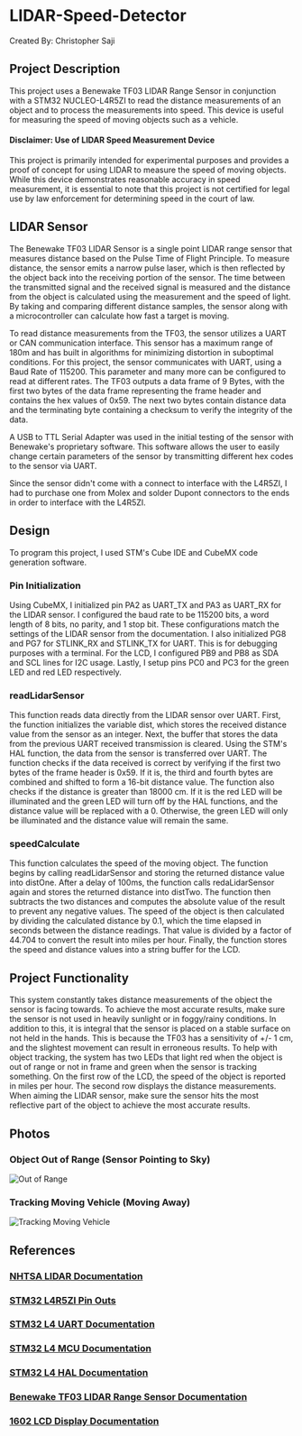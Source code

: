 # LIDAR-Speed-Detector

Created By: Christopher Saji

## Project Description

This project uses a Benewake TF03 LIDAR Range Sensor in conjunction with a STM32 NUCLEO-L4R5ZI to read the distance measurements of an object and to process the measurements into speed. This device is useful for measuring the speed of moving objects such as a vehicle.

#### Disclaimer: Use of LIDAR Speed Measurement Device

This project is primarily intended for experimental purposes and provides a proof of concept for using LIDAR to measure the speed of moving objects. While this device demonstrates reasonable accuracy in speed measurement, it is essential to note that this project is not certified for legal use by law enforcement for determining speed in the court of law.

## LIDAR Sensor

The Benewake TF03 LIDAR Sensor is a single point LIDAR range sensor that measures distance based on the Pulse Time of Flight Principle. To measure distance, the sensor emits a narrow pulse laser, which is then reflected by the object back into the receiving portion of the sensor. The time between the transmitted signal and the received signal is measured and the distance from the object is calculated using the measurement and the speed of light. By taking and comparing different distance samples, the sensor along with a microcontroller can calculate how fast a target is moving.

To read distance measurements from the TF03, the sensor utilizes a UART or CAN communication interface. This sensor has a maximum range of 180m and has built in algorithms for minimizing distortion in suboptimal conditions. For this project, the sensor communicates with UART, using a Baud Rate of 115200. This parameter and many more can be configured to read at different rates. The TF03 outputs a data frame of 9 Bytes, with the first two bytes of the data frame representing the frame header and contains the hex values of 0x59. The next two bytes contain distance data and the terminating byte containing a checksum to verify the integrity of the data.

A USB to TTL Serial Adapter was used in the initial testing of the sensor with Benewake's proprietary software. This software allows the user to easily change certain parameters of the sensor by transmitting different hex codes to the sensor via UART.

Since the sensor didn't come with a connect to interface with the L4R5ZI, I had to purchase one from Molex and solder Dupont connectors to the ends in order to interface with the L4R5ZI.

## Design

To program this project, I used STM's Cube IDE and CubeMX code generation software.

### Pin Initialization

Using CubeMX, I initialized pin PA2 as UART_TX and PA3 as UART_RX for the LIDAR sensor. I configured the baud rate to be 115200 bits, a word length of 8 bits, no parity, and 1 stop bit. These configurations match the settings of the LIDAR sensor from the documentation. I also initialized PG8 and PG7 for STLINK_RX and STLINK_TX for UART. This is for debugging purposes with a terminal. For the LCD, I configured PB9 and PB8 as SDA and SCL lines for I2C usage. Lastly, I setup pins PC0 and PC3 for the green LED and red LED respectively. 

### readLidarSensor

This function reads data directly from the LIDAR sensor over UART. First, the function initializes the variable dist, which stores the received distance value from the sensor as an integer. Next, the buffer that stores the data from the previous UART received transmission is cleared. Using the STM's HAL function, the data from the sensor is transferred over UART. The function checks if the data received is correct by verifying if the first two bytes of the frame header is 0x59. If it is, the third and fourth bytes are combined and shifted to form a 16-bit distance value. The function also checks if the distance is greater than 18000 cm. If it is the red LED will be illuminated and the green LED will turn off by the HAL functions, and the distance value will be replaced with a 0. Otherwise, the green LED will only be illuminated and the distance value will remain the same. 

### speedCalculate

This function calculates the speed of the moving object. The function begins by calling readLidarSensor and storing the returned distance value into distOne. After a delay of 100ms, the function calls redaLidarSensor again and stores the returned distance into distTwo. The function then subtracts the two distances and computes the absolute value of the result to prevent any negative values. The speed of the object is then calculated by dividing the calculated distance by 0.1, which the time elapsed in seconds between the distance readings. That value is divided by a factor of 44.704 to convert the result into miles per hour. Finally, the function stores the speed and distance values into a string buffer for the LCD.

## Project Functionality

This system constantly takes distance measurements of the object the sensor is facing towards. To achieve the most accurate results, make sure the sensor is not used in heavily sunlight or in foggy/rainy conditions. In addition to this, it is integral that the sensor is placed on a stable surface on not held in the hands. This is because the TF03 has a sensitivity of +/- 1 cm, and the slightest movement can result in erroneous results. To help with object tracking, the system has two LEDs that light red when the object is out of range or not in frame and green when the sensor is tracking something. On the first row of the LCD, the speed of the object is reported in miles per hour. The second row displays the distance measurements. When aiming the LIDAR sensor, make sure the sensor hits the most reflective part of the object to achieve the most accurate results.


## Photos

### Object Out of Range (Sensor Pointing to Sky)

![Out of Range](https://github.com/chrissaji1234/LIDAR-Speed-Detector/blob/master/Photos/Out-of-Range.jpg)

### Tracking Moving Vehicle (Moving Away)

![Tracking Moving Vehicle](https://github.com/chrissaji1234/LIDAR-Speed-Detector/blob/master/Photos/Tracking-Car.jpg)

## References

### [NHTSA LIDAR Documentation](https://www.nhtsa.gov/sites/nhtsa.gov/files/documents/lidar_participant_manual-smd-2018.pdf)

### [STM32 L4R5ZI Pin Outs](https://www.st.com/resource/en/user_manual/um2179-stm32-nucleo144-boards-mb1312-stmicroelectronics.pdf#page=35)


### [STM32 L4 UART Documentation](https://www.st.com/resource/en/product_training/stm32l4_peripheral_usart.pdf)


### [STM32 L4 MCU Documentation](https://www.st.com/resource/en/reference_manual/dm00310109-stm32l4-series-advanced-armbased-32bit-mcus-stmicroelectronics.pdf)

  

### [STM32 L4 HAL Documentation](https://www.st.com/resource/en/user_manual/um1884-description-of-stm32l4l4-hal-and-lowlayer-drivers-stmicroelectronics.pdf)

  

### [Benewake TF03 LIDAR Range Sensor Documentation](https://www.3dxr.co.uk/downloads/1639567195TF03_UART-CAN_User_Manual_V1.4.6.pdf)

  

### [1602 LCD Display Documentation](https://controllerstech.com/i2c-lcd-in-stm32/)
